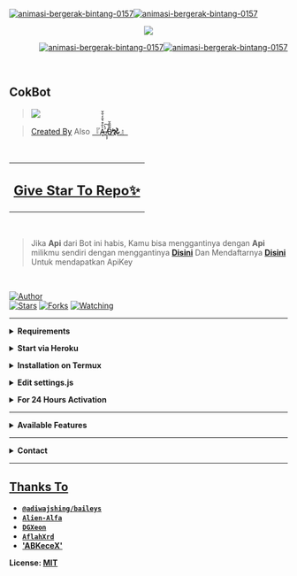 <a href="https://www.gambaranimasi.org/cat-bintang-280.htm"><img src="https://www.gambaranimasi.org/data/media/280/animasi-bergerak-bintang-0157.gif" border="0" alt="animasi-bergerak-bintang-0157" /></a><a href="https://www.gambaranimasi.org/cat-bintang-280.htm"><img src="https://www.gambaranimasi.org/data/media/280/animasi-bergerak-bintang-0157.gif" border="0" alt="animasi-bergerak-bintang-0157" /></a>

<p align="center"><a href="https://t.me/yangmutebabi"><img src="https://telegra.ph/file/1cdbbd432ccb206eb4c9b.jpg"</a></p>
<p align="right"><a href="https://www.gambaranimasi.org/cat-bintang-280.htm"><img src="https://www.gambaranimasi.org/data/media/280/animasi-bergerak-bintang-0157.gif" border="0" alt="animasi-bergerak-bintang-0157" /></><a href="https://www.gambaranimasi.org/cat-bintang-280.htm"><img src="https://www.gambaranimasi.org/data/media/280/animasi-bergerak-bintang-0157.gif" border="0" alt="animasi-bergerak-bintang-0157" /></a></p>
<br>

## CokBot

> <a href="https://github.com/candragus/CokBot/stargazers"><img src="https://img.shields.io/badge/Tutorial-Video-ff0000?style=for-the-badge&logo=youtube&logoColor=ff000000&link=https://github.com/candragus/CokBot/stargazers" /><br>

> [Created By](https://github.com/candragus) Also [『A̶̢͛̐͒͛̐̒̐̌ ̸̝͎̦́̔͠Β̸͌͂̑̆𖣘』](github.com/ABKeceX)

<br>
<table align="center", table style="background-color:rgba(255, 255, 255, 0.03);"><td><b><h2><a href="https://github.com/candragus/CokUBot/stargazers">Give Star To Repo✨</a></td></b></h2></table>
<br>


> Jika **Api** dari Bot ini habis, Kamu bisa menggantinya dengan **Api** milikmu sendiri dengan menggantinya [**Disini**](https://github.com/candragus/CokBot/blob/master/settings.js#L18) Dan Mendaftarnya [**Disini**](https://zenzapis.xyz/) Untuk mendapatkan ApiKey


</br>

<a href="https://github.com/candragus"><img title="Author" src="https://img.shields.io/badge/Author-candragus-orange.svg?color=f08707&style=for-the-badge&logo=github" /></a>  
<a href="https://github.com/candragus/CokBot"><img title="Stars" src="https://img.shields.io/github/stars/candragus/CokBot?color=f08707&style=flat-square" /></a>
<a href="https://github.com/candragus/CokBot/network/members"><img title="Forks" src="https://img.shields.io/github/forks/candragus/CokBot?color=f08707&style=flat-square" /></a>
<a href="https://github.com/candragus/CokBot/watchers"><img title="Watching" src="https://img.shields.io/github/watchers/candragus/CokBot?label=watchers&color=f08707&style=flat-square" /></a> <br>

---

<!-- Requirements -->
<b><details><summary>Requirements</summary></b>
* Some Text Editor
* [Node JS](https://nodejs.org/en/)
* [Git](https://git-scm.com/downloads)
* [FFMPEG](https://ffmpeg.org/download.html)
  
```bash
Add FFmpeg to PATH environment variable
```
</details>


<!-- Start Melalui Heroku -->
<b><details><summary>Start via Heroku</summary></b>

* Scan QR In Your Whatsapp From [Here](https://replit.com/@nexusNw/M-D-SCANNER-V2?v=1?outputonly=1&lite=1#index.js)
* Fork Repo [**Disini**](https://github.com/candragus/CokBot/fork)
* Lalu Deploy Bot [**Disini**](https://heroku.com/deploy)
* Tunggu 5-10 Menit Untuk Deploy 
* Setelah itu cek Logs 

</details>



<!-- Installation via Termux -->
<b><details><summary>Installation on Termux</summary></b>
```bash
> apt update
> apt upgrade
> pkg update && pkg upgrade
> pkg install bash
> pkg install libwebp
> pkg install git -y
> pkg install nodejs -y 
> pkg install ffmpeg -y 
> pkg install wget
> pkg install imagemagick -y
> git clone https://github.com/candragus/CokBot
> cd Gojo-Satoru
> npm install
```
</details>

<!-- Edit -->
<b><details><summary>Edit settings.js</summary></b>
```bash
global.APIKeys = {
	'https://zenzapis.xyz': 'YOURAPIKEY',
}
  
global.owner = ["9181XXXXXX"]
global.ownername = ["YourName"]
```
</details>


<!-- 24hrs-->
<b><details><summary>For 24 Hours Activation</summary></b>

```bash
npm i -g pm2 && pm2 start index.js && pm2 save && pm2 logs
```

</details>

----


<b><details><summary>Available Features</summary><br>
	
| Features |  Availability |
| :------: |  :----------: |
|   Convert     |       ✅     |
|   Database     |       ✅     |
|   Owner     |       ✅    |
|   Islami     |       ✅     |
|   Downloader     |       ✅     |
|   Webzone     |       ✅      |
|   Searching     |       ✅      |
|   Textpro     |       ✅      |
|   Ephoto     |       ✅     |
|   Anime Web     |       ✅      |
|   Stalker     |       ✅      |
|   Random Text     |       ✅     |
|   Random Image     |       ✅     |
|   Nekos Life     |       ✅      |
|   More Nsfw     |       ✅      |
|   Creator     |       ✅      |

</details>


----

<!-- Contact Owner -->
<b><details><summary>Contact</summary></b>

## ```Connect With Me```
<p align="center">
<a href="https://api.whatsapp.com/send?phone=+6281350042483&text=Thanks for the Repo!!"><img src="https://img.shields.io/badge/Contact ABKeceX-25D366?style=for-the-badge&logo=whatsapp&logoColor=white" />
<a href="https://api.whatsapp.com/send?phone=+6281338178425&text=Thanks for the Repo!!)"><img src="https://img.shields.io/badge/Contact Bot-ff0000?style=for-the-badge&logo=youtube&logoColor=ff000000&link=https://wa.me/+6281338178425" /><br>
</p>

</details>


</details><hr>

## Thanks To
* [`@adiwajshing/baileys`](https://github.com/adiwajshing/baileys)
* [`Alien-Alfa`](https://github.com/Alien-Alfa)
* [`DGXeon`](https://github.com/DGXeon)
* [`AflahXrd`](https://github.com/nexusNw)
* ['ABKeceX'](https://github.com/ABKeceX)


License: [MIT](https://github.com/Gojo-Satoru/LICENSE)
